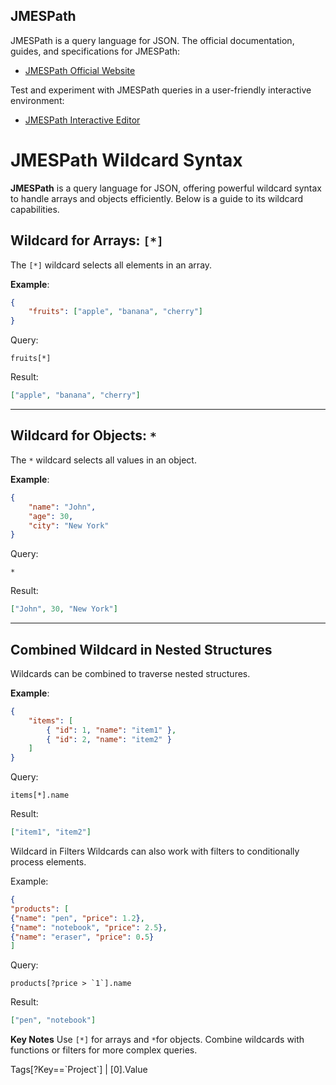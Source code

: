 ## JMESPath

JMESPath is a query language for JSON.
The official documentation, guides, and specifications for JMESPath:

-   [JMESPath Official Website](https://jmespath.org/)

Test and experiment with JMESPath queries in a user-friendly interactive environment:

-   [JMESPath Interactive Editor](https://play.jmespath.org/)

# JMESPath Wildcard Syntax

**JMESPath** is a query language for JSON, offering powerful wildcard syntax to handle arrays and objects efficiently. Below is a guide to its wildcard capabilities.

## Wildcard for Arrays: `[*]`

The `[*]` wildcard selects all elements in an array.

**Example**:

```json
{
    "fruits": ["apple", "banana", "cherry"]
}
```

Query:

```jmespath
fruits[*]
```

Result:

```json
["apple", "banana", "cherry"]
```

---

## Wildcard for Objects: `*`

The `*` wildcard selects all values in an object.

**Example**:

```json
{
    "name": "John",
    "age": 30,
    "city": "New York"
}
```

Query:

```jmespath
*
```

Result:

```json
["John", 30, "New York"]
```

---

## Combined Wildcard in Nested Structures

Wildcards can be combined to traverse nested structures.

**Example**:

```json
{
    "items": [
        { "id": 1, "name": "item1" },
        { "id": 2, "name": "item2" }
    ]
}
```

Query:

```jmespath
items[*].name
```

Result:

```json
["item1", "item2"]
```

Wildcard in Filters
Wildcards can also work with filters to conditionally process elements.

Example:

```json
{
"products": [
{"name": "pen", "price": 1.2},
{"name": "notebook", "price": 2.5},
{"name": "eraser", "price": 0.5}
]
```

Query:

```jmespath
products[?price > `1`].name
```

Result:

```json
["pen", "notebook"]
```

**Key Notes**
Use `[*]` for arrays and `*`for objects.
Combine wildcards with functions or filters for more complex queries.

Tags[?Key==\`Project\`] | [0].Value
